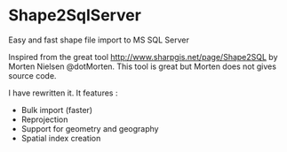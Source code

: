 # Shape2SqlServer
Easy and fast shape file import to MS SQL Server

Inspired from the great tool http://www.sharpgis.net/page/Shape2SQL by Morten Nielsen @dotMorten.
This tool is great but Morten does not gives source code.

I have rewritten it. It features :
- Bulk import (faster)
- Reprojection
- Support for geometry and geography
- Spatial index creation
